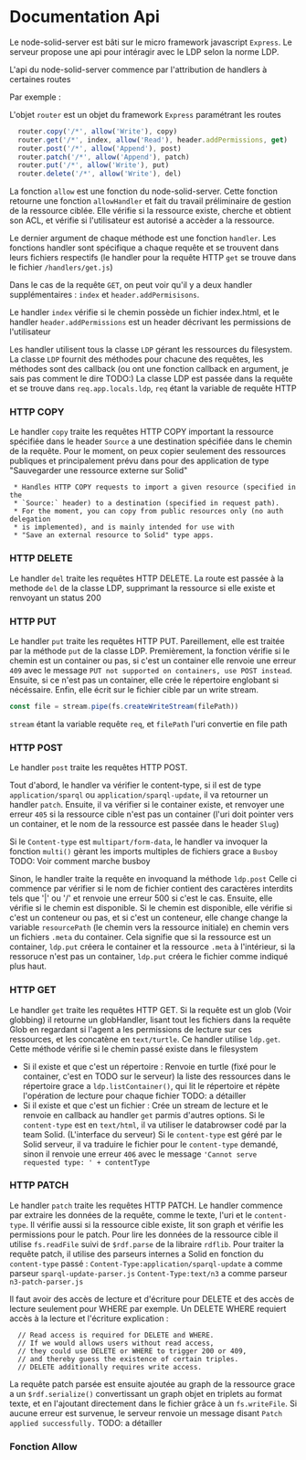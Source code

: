 Documentation Api
===

Le node-solid-server est bâti sur le micro framework javascript `Express`. 
Le serveur propose une api pour intéragir avec le LDP selon la norme LDP.

L'api du node-solid-server commence par l'attribution de handlers à certaines routes

Par exemple :

L'objet `router` est un objet du framework `Express` paramétrant les routes
```javascript
  router.copy('/*', allow('Write'), copy)
  router.get('/*', index, allow('Read'), header.addPermissions, get)
  router.post('/*', allow('Append'), post)
  router.patch('/*', allow('Append'), patch)
  router.put('/*', allow('Write'), put)
  router.delete('/*', allow('Write'), del)
```

La fonction `allow` est une fonction du node-solid-server. 
Cette fonction retourne une fonction `allowHandler` et fait du travail préliminaire de
gestion de la ressource ciblée. Elle vérifie si la ressource existe, cherche et obtient son ACL, 
et vérifie si l'utilisateur est autorisé a accèder a la ressource.

Le dernier argument de chaque méthode est une fonction `handler`. Les fonctions handler sont spécifique a chaque requête
et se trouvent dans leurs fichiers respectifs (le handler pour la requête HTTP `get` se trouve dans le fichier `/handlers/get.js`)

Dans le cas de la requête `GET`, on peut voir qu'il y a deux handler supplémentaires : `index` et `header.addPermisisons`.

Le handler `index` vérifie si le chemin possède un fichier index.html, et le handler `header.addPermissions` est un 
header décrivant les permissions de l'utilisateur 

Les handler utilisent tous la classe `LDP` gérant les ressources du filesystem. 
La classe `LDP` fournit des méthodes pour chacune des requêtes, les méthodes sont des callback (ou ont une fonction callback en argument, je sais pas comment le dire TODO:)
La classe LDP est passée dans la requête et se trouve dans `req.app.locals.ldp`, `req` étant la variable de requête HTTP

### HTTP COPY

Le handler `copy` traite les requêtes HTTP COPY important la ressource spécifiée dans le header `Source`
a une destination spécifiée dans le chemin de la requête. Pour le moment, on peux copier seulement des ressources publiques
et principalement prévu dans pour des application de type "Sauvegarder une ressource externe sur Solid"

```
 * Handles HTTP COPY requests to import a given resource (specified in the
 * `Source:` header) to a destination (specified in request path).
 * For the moment, you can copy from public resources only (no auth delegation
 * is implemented), and is mainly intended for use with
 * "Save an external resource to Solid" type apps.
```

### HTTP DELETE

Le handler `del` traite les requêtes HTTP DELETE. 
La route est passée à la methode `del` de la classe LDP, supprimant la ressource si elle existe et renvoyant un status 200

### HTTP PUT

Le handler `put` traite les requêtes HTTP PUT. 
Pareillement, elle est traitée par la méthode `put` de la classe LDP. 
Premièrement, la fonction vérifie si le chemin est un container ou pas, si c'est un container elle renvoie une erreur `409` avec 
le message `PUT not supported on containers, use POST instead`.
Ensuite, si ce n'est pas un container, elle crée le répertoire englobant si nécéssaire.
Enfin, elle écrit sur le fichier cible par un write stream. 
```javascript
const file = stream.pipe(fs.createWriteStream(filePath))
```
`stream` étant la variable requête `req`, et `filePath` l'uri convertie en file path

### HTTP POST

Le handler `post` traite les requêtes HTTP POST. 

Tout d'abord, le handler va vérifier le content-type, si il est de type `application/sparql` ou `application/sparql-update`, 
il va retourner un handler `patch`.
Ensuite, il va vérifier si le container existe, et renvoyer une erreur `405` si la ressource cible n'est pas un container 
(l'uri doit pointer vers un container, et le nom de la ressource est passée dans le header `Slug`)

Si le `Content-type` est `multipart/form-data`, le handler va invoquer la fonction `multi()` gèrant les imports multiples de fichiers 
grace a `Busboy` TODO: Voir comment marche busboy

Sinon, le handler traite la requête en invoquand la méthode `ldp.post` 
Celle ci commence par vérifier si le nom de fichier contient des caractères interdits tels que '|' ou '/'
et renvoie une erreur 500 si c'est le cas.
Ensuite, elle vérifie si le chemin est disponible. Si le chemin est disponible, elle vérifie si c'est un conteneur ou pas, et si 
c'est un conteneur, elle change change la variable `resourcePath` (le chemin vers la ressource initiale) en chemin vers un fichiers `.meta` du container.
Cela signifie que si la ressource est un container, `ldp.put` créera le container et la ressource `.meta` à l'intérieur,
si la ressoruce n'est pas un container, `ldp.put` créera le fichier comme indiqué plus haut.

### HTTP GET

Le handler `get` traite les requêtes HTTP GET. Si la requête est un glob (Voir globbing) il retourne un globHandler, lisant tout les fichiers dans la requête Glob
en regardant si l'agent a les permissions de lecture sur ces ressources, et les concatène en `text/turtle`.
Ce handler utilise `ldp.get`. Cette méthode vérifie si le chemin passé existe dans le filesystem
* Si il existe et que c'est un répertoire :
Renvoie en turtle (fixé pour le container, c'est en TODO sur le serveur) la liste des ressources dans le répertoire
grace a `ldp.listContainer()`, qui lit le répertoire et répète l'opération de lecture pour chaque fichier TODO: a détailler
* Si il existe et que c'est un fichier : 
Crée un stream de lecture et le renvoie en callback au handler `get` parmis d'autres options. 
Si le `content-type` est en `text/html`, il va utiliser le databrowser codé par la team Solid. (L'interface du serveur)
Si le `content-type` est géré par le Solid serveur, il va traduire le fichier pour le `content-type` demandé, sinon il 
renvoie une erreur `406` avec le message `'Cannot serve requested type: ' + contentType`

### HTTP PATCH

Le handler `patch` traite les requêtes HTTP PATCH. 
Le handler commence par extraire les données de la requête, comme le texte, l'uri et le `content-type`.
Il vérifie aussi si la ressource cible existe, lit son graph et vérifie les permissions pour le patch.
Pour lire les données de la ressource cible il utilise `fs.readFile` suivi de `$rdf.parse` de la libraire `rdflib`.
Pour traiter la requête patch, il utilise des parseurs internes a Solid en fonction du `content-type` passé : 
`Content-Type:application/sparql-update` a comme parseur `sparql-update-parser.js`
`Content-Type:text/n3` a comme parseur `n3-patch-parser.js`

Il faut avoir des accès de lecture et d'écriture pour DELETE et des accès de lecture seulement pour WHERE par exemple.
Un DELETE WHERE requiert accès à la lecture et l'écriture
explication : 

```
  // Read access is required for DELETE and WHERE.
  // If we would allows users without read access,
  // they could use DELETE or WHERE to trigger 200 or 409,
  // and thereby guess the existence of certain triples.
  // DELETE additionally requires write access.
```

La requête patch parsée est ensuite ajoutée au graph de la ressource grace a un `$rdf.serialize()` convertissant un graph 
objet en triplets au format texte, et en l'ajoutant directement dans le fichier grâce à un `fs.writeFile`.
Si aucune erreur est survenue, le serveur renvoie un message disant `Patch applied successfully.`
TODO: a détailler


### Fonction Allow


